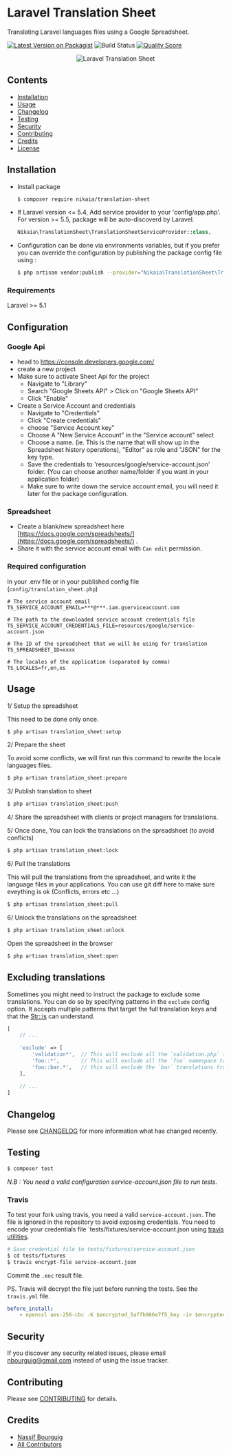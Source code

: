 # Laravel Translation Sheet

Translating Laravel languages files using a Google Spreadsheet.


[![Latest Version on Packagist](https://img.shields.io/packagist/v/nikaia/translation-sheet.svg?style=flat-square)](https://packagist.org/packages/nikaia/translation-sheet)
![Build Status](https://github.com/nikaia/translation-sheet/workflows/run-tests/badge.svg)
[![Quality Score](https://img.shields.io/scrutinizer/g/nikaia/translation-sheet.svg?style=flat-square)](https://scrutinizer-ci.com/g/nikaia/translation-sheet)


<p align="center">
    <img src="docs/banner.jpg" alt="Laravel Translation Sheet">
</p>

## Contents

- [Installation](#installation)
- [Usage](#usage)
- [Changelog](#changelog)
- [Testing](#testing)
- [Security](#security)
- [Contributing](#contributing)
- [Credits](#credits)
- [License](#license)


## Installation

- Install package

    ```bash
    $ composer require nikaia/translation-sheet
    ```
    
- If Laravel version <= 5.4,  Add service provider to your 'config/app.php'. For version >= 5.5, package will be auto-discoverd by Laravel.

    ```php
    Nikaia\TranslationSheet\TranslationSheetServiceProvider::class,
    ```



- Configuration can be done via environments variables, but if you prefer you can override the configuration by publishing the package config file using :
    
    ```bash
    $ php artisan vendor:publish --provider="Nikaia\TranslationSheet\TranslationSheetServiceProvider"
    ```

### Requirements
Laravel >= 5.1
    
## Configuration

### Google Api

- head to https://console.developers.google.com/
- create a new project 
- Make sure to activate Sheet Api for the project
    - Navigate to "Library"
    - Search "Google Sheets API" > Click on "Google Sheets API"
    - Click "Enable"
- Create a Service Account and credentials
    - Navigate to "Credentials"
    - Click "Create credentials" 
    - choose "Service Account key"
    - Choose A "New Service Account" in the "Service account" select
    - Choose a name. (ie. This is the name that will show up in the Spreadsheet history operations), "Editor" as role and "JSON" for the key type.
    - Save the credentials to 'resources/google/service-account.json' folder. (You can choose another name/folder if you want in your application folder)
    - Make sure to write down the service account email, you will need it later for the package configuration.               

### Spreadsheet
 - Create a blank/new spreadsheet here [https://docs.google.com/spreadsheets/](https://docs.google.com/spreadsheets/) .
 - Share it with the service account email with `Can edit` permission.
 
 
 
### Required configuration

In your .env file or in your published config file (`config/translation_sheet.php`)
       
    # The service account email   
    TS_SERVICE_ACCOUNT_EMAIL=***@***.iam.gserviceaccount.com
    
    # The path to the downloaded service account credentials file
    TS_SERVICE_ACCOUNT_CREDENTIALS_FILE=resources/google/service-account.json
    
    # The ID of the spreadsheet that we will be using for translation
    TS_SPREADSHEET_ID=xxxx
    
    # The locales of the application (separated by comma) 
    TS_LOCALES=fr,en,es
  
  
## Usage
  
 1/ Setup the spreadsheet 
  
This need to be done only once.
  
```bash
$ php artisan translation_sheet:setup
```  
  
2/ Prepare the sheet
 
To avoid some conflicts, we will first run this command to rewrite the locale languages files.

```bash
$ php artisan translation_sheet:prepare
```  
  
3/ Publish translation to sheet

```bash
$ php artisan translation_sheet:push
```  
  
4/ Share the spreadsheet with clients or project managers for translations.
  
5/ Once done, You can lock the translations on the spreadsheet (to avoid conflicts)  
```bash
$ php artisan translation_sheet:lock
```  

6/ Pull the translations

This will pull the translations from the spreadsheet, and write it the language files in your applications.
You can use git diff here to make sure eveything is ok (Conflicts, errors etc ...)
```bash
$ php artisan translation_sheet:pull
```  

6/ Unlock the translations on the spreadsheet
```bash
$ php artisan translation_sheet:unlock
```  
    
Open the spreadsheet in the browser
```bash
$ php artisan translation_sheet:open
```  

## Excluding translations 

Sometimes you might need to instruct the package to exclude some translations. 
You can do so by specifying patterns in the `exclude` config option.
It accepts multiple patterns that target the full translation keys and that the [Str::is](https://laravel.com/docs/5.8/helpers#method-str-is) can understand. 

```php
[
    // ...
    
    'exclude' => [
        'validation*',  // This will exclude all the `validation.php` translations.
        'foo::*',       // This will exclude all the `foo` namespace translations.
        'foo::bar.*',   // this will exclude the `bar` translations from the `foo` namespace.
    ],
    
    // ...
]
```  


## Changelog

Please see [CHANGELOG](CHANGELOG.md) for more information what has changed recently.

## Testing

``` bash
$ composer test
```

_N.B : You need a valid configuration service-account.json file to run tests._

### Travis

To test your fork using travis, you need a valid `service-account.json`. The file is ignored in the repository to avoid exposing credentials.
You need to encode your credentials file `tests/fixtures/service-account.json using [travis utilities](https://docs.travis-ci.com/user/encrypting-files/).
 
 ```bash
 # Save credential file to tests/fixtures/service-account.json
 $ cd tests/fixtures
 $ travis encrypt-file service-account.json
 ```
 
Commit the `.enc` result file. 
 
PS. Travis will decrypt the file just before running the tests. See the `travis.yml` file.

```yaml
before_install:
    - openssl aes-256-cbc -K $encrypted_5affb966e7f5_key -iv $encrypted_5affb966e7f5_iv -in tests/fixtures/service-account.json.enc -out tests/fixtures/service-account.json -d
```


## Security

If you discover any security related issues, please email nbourguig@gmail.com instead of using the issue tracker.

## Contributing

Please see [CONTRIBUTING](CONTRIBUTING.md) for details.

## Credits

- [Nassif Bourguig](https://github.com/nbourguig)
- [All Contributors](../../contributors)

